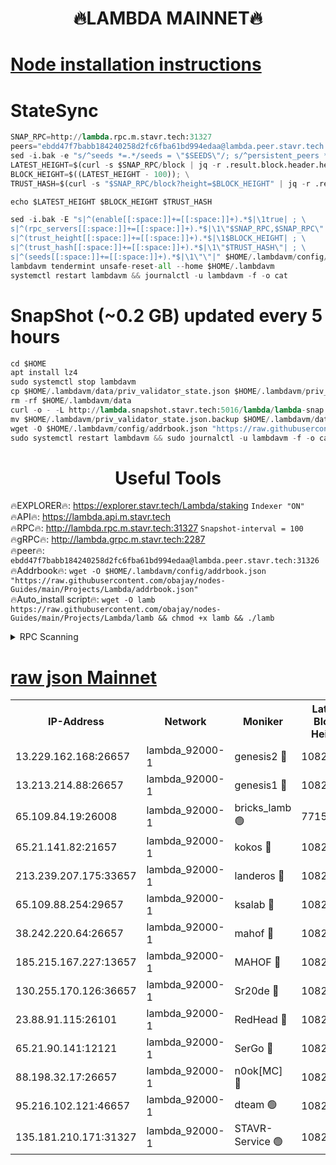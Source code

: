 <h1 align="center"> 🔥LAMBDA MAINNET🔥</h1>


[Node installation instructions](https://github.com/obajay/nodes-Guides/tree/main/Projects/Lambda)
=


# StateSync
```python
SNAP_RPC=http://lambda.rpc.m.stavr.tech:31327
peers="ebdd47f7babb184240258d2fc6fba61bd994edaa@lambda.peer.stavr.tech:31326" 
sed -i.bak -e "s/^seeds *=.*/seeds = \"$SEEDS\"/; s/^persistent_peers *=.*/persistent_peers = \"$PEERS\"/" $HOME/.lambdavm/config/config.toml
LATEST_HEIGHT=$(curl -s $SNAP_RPC/block | jq -r .result.block.header.height); \
BLOCK_HEIGHT=$((LATEST_HEIGHT - 100)); \
TRUST_HASH=$(curl -s "$SNAP_RPC/block?height=$BLOCK_HEIGHT" | jq -r .result.block_id.hash)

echo $LATEST_HEIGHT $BLOCK_HEIGHT $TRUST_HASH

sed -i.bak -E "s|^(enable[[:space:]]+=[[:space:]]+).*$|\1true| ; \
s|^(rpc_servers[[:space:]]+=[[:space:]]+).*$|\1\"$SNAP_RPC,$SNAP_RPC\"| ; \
s|^(trust_height[[:space:]]+=[[:space:]]+).*$|\1$BLOCK_HEIGHT| ; \
s|^(trust_hash[[:space:]]+=[[:space:]]+).*$|\1\"$TRUST_HASH\"| ; \
s|^(seeds[[:space:]]+=[[:space:]]+).*$|\1\"\"|" $HOME/.lambdavm/config/config.toml
lambdavm tendermint unsafe-reset-all --home $HOME/.lambdavm
systemctl restart lambdavm && journalctl -u lambdavm -f -o cat

```
# SnapShot (~0.2 GB) updated every 5 hours
```python
cd $HOME
apt install lz4
sudo systemctl stop lambdavm
cp $HOME/.lambdavm/data/priv_validator_state.json $HOME/.lambdavm/priv_validator_state.json.backup
rm -rf $HOME/.lambdavm/data
curl -o - -L http://lambda.snapshot.stavr.tech:5016/lambda/lambda-snap.tar.lz4 | lz4 -c -d - | tar -x -C $HOME/.lambdavm --strip-components 2
mv $HOME/.lambdavm/priv_validator_state.json.backup $HOME/.lambdavm/data/priv_validator_state.json
wget -O $HOME/.lambdavm/config/addrbook.json "https://raw.githubusercontent.com/obajay/nodes-Guides/main/Projects/Lambda/addrbook.json"
sudo systemctl restart lambdavm && sudo journalctl -u lambdavm -f -o cat
```
 <h1 align="center"> Useful Tools</h1>

🔥EXPLORER🔥:      https://explorer.stavr.tech/Lambda/staking	        `Indexer "ON"` \
🔥API🔥: 			 		 https://lambda.api.m.stavr.tech \
🔥RPC🔥:           http://lambda.rpc.m.stavr.tech:31327	              `Snapshot-interval = 100` \
🔥gRPC🔥:          http://lambda.grpc.m.stavr.tech:2287 \
🔥peer🔥:					 `ebdd47f7babb184240258d2fc6fba61bd994edaa@lambda.peer.stavr.tech:31326` \
🔥Addrbook🔥:    ```wget -O $HOME/.lambdavm/config/addrbook.json "https://raw.githubusercontent.com/obajay/nodes-Guides/main/Projects/Lambda/addrbook.json"``` \
🔥Auto_install script🔥: ```wget -O lamb https://raw.githubusercontent.com/obajay/nodes-Guides/main/Projects/Lambda/lamb && chmod +x lamb && ./lamb```


<details>
<summary>RPC Scanning</summary>

<h2 align="center"> We scan nodes in real time every 4 hours. And we provide the final result of RPC endpoints.
We cannot influence the operation of these nodes in any way. </h2>


```python
If Voting Power is higher than 0 --> then the Node is a validator of the network and may be subject to attack and be a potential threat to the chain.
```
```python
We marked such validators with a red symbol
```

</details>

[raw json Mainnet](https://rpc-check.lambm.stavr.tech/lambm/rpc-lambm-result.json)
=


<table><tr><th>IP-Address</th><th>Network</th><th>Moniker</th><th>Latest Block Height</th><th>Earliest Block Height</th><th>Catching Up</th><th>Tx Index</th><th>Voting Power</th><th>Scan Time</th></tr><tr><td>13.229.162.168:26657</td><td>lambda_92000-1</td><td>genesis2 🔴</td><td>10826927</td><td>1</td><td>False</td><td>on</td><td>16647211</td><td>2023-12-29T17:01:14.159299711UTC</td></tr><tr><td>13.213.214.88:26657</td><td>lambda_92000-1</td><td>genesis1 🔴</td><td>10826928</td><td>1</td><td>False</td><td>on</td><td>107835</td><td>2023-12-29T17:01:18.503379231UTC</td></tr><tr><td>65.109.84.19:26008</td><td>lambda_92000-1</td><td>bricks_lamb 🟢</td><td>7715743</td><td>7581001</td><td>False</td><td>on</td><td>0</td><td>2023-12-29T17:01:28.055160368UTC</td></tr><tr><td>65.21.141.82:21657</td><td>lambda_92000-1</td><td>kokos 🔴</td><td>10826928</td><td>7716001</td><td>False</td><td>off</td><td>546765</td><td>2023-12-29T17:01:20.917366343UTC</td></tr><tr><td>213.239.207.175:33657</td><td>lambda_92000-1</td><td>landeros 🔴</td><td>10826925</td><td>8136001</td><td>False</td><td>off</td><td>1251467</td><td>2023-12-29T17:01:08.453882720UTC</td></tr><tr><td>65.109.88.254:29657</td><td>lambda_92000-1</td><td>ksalab 🔴</td><td>10826929</td><td>8715001</td><td>False</td><td>on</td><td>504675</td><td>2023-12-29T17:01:24.229906800UTC</td></tr><tr><td>38.242.220.64:26657</td><td>lambda_92000-1</td><td>mahof 🔴</td><td>10826922</td><td>10131001</td><td>False</td><td>off</td><td>770350</td><td>2023-12-29T17:01:01.560186392UTC</td></tr><tr><td>185.215.167.227:13657</td><td>lambda_92000-1</td><td>MAHOF 🔴</td><td>10826928</td><td>10134001</td><td>False</td><td>on</td><td>2051510</td><td>2023-12-29T17:01:17.585058643UTC</td></tr><tr><td>130.255.170.126:36657</td><td>lambda_92000-1</td><td>Sr20de 🔴</td><td>10826925</td><td>10715001</td><td>False</td><td>off</td><td>671452</td><td>2023-12-29T17:01:09.172836314UTC</td></tr><tr><td>23.88.91.115:26101</td><td>lambda_92000-1</td><td>RedHead 🔴</td><td>10826925</td><td>10726925</td><td>False</td><td>off</td><td>553202</td><td>2023-12-29T17:01:08.721032663UTC</td></tr><tr><td>65.21.90.141:12121</td><td>lambda_92000-1</td><td>SerGo 🔴</td><td>10826929</td><td>10726929</td><td>False</td><td>off</td><td>10581749</td><td>2023-12-29T17:01:24.672624850UTC</td></tr><tr><td>88.198.32.17:26657</td><td>lambda_92000-1</td><td>n0ok[MC] 🔴</td><td>10826930</td><td>10726930</td><td>False</td><td>off</td><td>1578630</td><td>2023-12-29T17:01:27.715620586UTC</td></tr><tr><td>95.216.102.121:46657</td><td>lambda_92000-1</td><td>dteam 🟢</td><td>10826929</td><td>10810001</td><td>False</td><td>off</td><td>0</td><td>2023-12-29T17:01:23.792324497UTC</td></tr><tr><td>135.181.210.171:31327</td><td>lambda_92000-1</td><td>STAVR-Service 🟢</td><td>10826929</td><td>10825501</td><td>False</td><td>on</td><td>0</td><td>2023-12-29T17:01:23.390931469UTC</td></tr></table>
